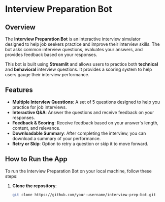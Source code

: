 
# Interview Preparation Bot

## Overview
The **Interview Preparation Bot** is an interactive interview simulator designed to help job seekers practice and improve their interview skills. The bot asks common interview questions, evaluates your answers, and provides feedback based on your responses.

This bot is built using **Streamlit** and allows users to practice both **technical** and **behavioral** interview questions. It provides a scoring system to help users gauge their interview performance.

## Features
- **Multiple Interview Questions**: A set of 5 questions designed to help you practice for job interviews.
- **Interactive Q&A**: Answer the questions and receive feedback on your responses.
- **Feedback & Scoring**: Receive feedback based on your answer's length, content, and relevance.
- **Downloadable Summary**: After completing the interview, you can download a summary of your performance.
- **Retry or Skip**: Option to retry a question or skip it to move forward.

## How to Run the App
To run the Interview Preparation Bot on your local machine, follow these steps:

1. **Clone the repository**:
   ```bash
   git clone https://github.com/your-username/interview-prep-bot.git
